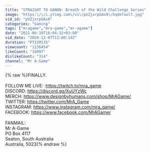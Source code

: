 ```yaml
---
title: "STRAIGHT TO GANON: Breath of the Wild Challenge Series"
image: "https:\/\/i.ytimg.com\/vi\/pVZjxrpGAs0\/hqdefault.jpg"
vid_id: "pVZjxrpGAs0"
categories: "Gaming"
tags: ["mragame","mra-game","mr-agame"]
date: "2021-06-19T18:04:32+03:00"
vid_date: "2020-12-07T12:00:14Z"
duration: "PT22M13S"
viewcount: "1136454"
likeCount: "10997"
dislikeCount: "314"
channel: "Mr A-Game"
---
```

{% raw %}FINALLY.<br /><br />FOLLOW ME LIVE: :<a rel="nofollow" target="blank" href="https://twitch.tv/mra_game">https://twitch.tv/mra_game</a><br />DISCORD: <a rel="nofollow" target="blank" href="https://discord.gg/XuUYzWc">https://discord.gg/XuUYzWc</a><br />MERCH: <a rel="nofollow" target="blank" href="https://www.designbyhumans.com/shop/MrAGame/">https://www.designbyhumans.com/shop/MrAGame/</a><br />TWITTER: <a rel="nofollow" target="blank" href="https://twitter.com/MrA_Game">https://twitter.com/MrA_Game</a><br />INSTAGRAM: <a rel="nofollow" target="blank" href="https://www.instagram.com/mra_game/">https://www.instagram.com/mra_game/</a><br />FACEBOOK: <a rel="nofollow" target="blank" href="https://www.facebook.com/MrAGamer">https://www.facebook.com/MrAGamer</a><br /><br />FANMAIL:<br />Mr A-Game<br />PO Box 4117<br />Seaton, South Australia<br />Australia, 5023{% endraw %}
